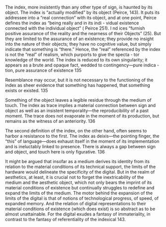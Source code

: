 The  index,  more  insistently  than  any  other  type  of  sign,  is haunted by its object. The index is “actually modified” by its object (Peirce, 143). It puts its addressee into a “real connection” with its object, and at one point, Peirce defines the index as “being really and in its indi - vidual existence connected with the individual object” ( Peirce 251). I nd ices “furnish positive assurance of the reality and the nearness of their Objects” (25). But they are limited to the assurance of an existence; they provide no insight into the nature of their objects; they have no cognitive value, but simply indicate that something is “there.” Hence, the “real” referenced by the index is not the “real” of realism, which purports to give the specta - tor knowledge of the world. The index is reduced to its own singularity; it appears as a brute and opaque fact, wedded to contingency—pure indica - tion, pure assurance of existence 135

Resemblance may occur, but it is not necessary to the functioning of the index as sheer evidence that something has happened, that something exists or existed. 135

Something of the object leaves a legible residue through the medium of touch. The index as trace implies a  material  connection  between  sign  and  object  as  well  as  an  insistent temporality—the  reproducibility  of  a  past  moment.  The  trace  does  not evaporate in the moment of its production, but remains as the witness of an anteriority.  136

The second definition of the index, on the other hand, often seems to harbor a resistance to the first. The index as deixis—the pointing finger, the “this” of language—does exhaust itself in the moment of its implementation and is ineluctably linked to presence. There is always a gap between sign and object, and touch here is only figurative. 136

It might be argued that insofar as a medium derives its identity from its relation to the material conditions of its technical support, the limits of the hardware would delineate the specificity of the digital. But in the realm of aesthetics, at least, it is crucial not to forget the inextricability of the medium and the aesthetic object, which not only bears the imprint of its material conditions of existence but continually struggles to redefine and expand the limits of the medium. The motor behind the expansion of the limits of the digital is that of notions of technological progress, of speed, of expanded memory. And the relation of digital representations to their material conditions of existence (which does exist) is so abstract as to be almost unattainable. For the digital exudes a  fantasy  of  immateriality,  in  contrast  to  the  fantasy  of  referentiality  of the indexical 143.
